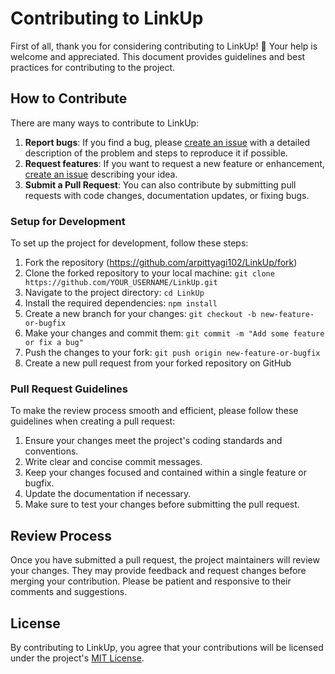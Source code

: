 # Contributing to LinkUp

First of all, thank you for considering contributing to LinkUp! 🎉 Your help is welcome and appreciated. This document provides guidelines and best practices for contributing to the project.

## How to Contribute

There are many ways to contribute to LinkUp:

1. **Report bugs**: If you find a bug, please [create an issue](https://github.com/arpittyagi102/LinkUp/issues/new) with a detailed description of the problem and steps to reproduce it if possible.
2. **Request features**: If you want to request a new feature or enhancement, [create an issue](https://github.com/arpittyagi102/LinkUp/issues/new) describing your idea.
3. **Submit a Pull Request**: You can also contribute by submitting pull requests with code changes, documentation updates, or fixing bugs.

### Setup for Development

To set up the project for development, follow these steps:

1. Fork the repository (https://github.com/arpittyagi102/LinkUp/fork)
2. Clone the forked repository to your local machine: `git clone https://github.com/YOUR_USERNAME/LinkUp.git`
3. Navigate to the project directory: `cd LinkUp`
4. Install the required dependencies: `npm install`
5. Create a new branch for your changes: `git checkout -b new-feature-or-bugfix`
6. Make your changes and commit them: `git commit -m "Add some feature or fix a bug"`
7. Push the changes to your fork: `git push origin new-feature-or-bugfix`
8. Create a new pull request from your forked repository on GitHub

### Pull Request Guidelines

To make the review process smooth and efficient, please follow these guidelines when creating a pull request:

1. Ensure your changes meet the project's coding standards and conventions.
2. Write clear and concise commit messages.
3. Keep your changes focused and contained within a single feature or bugfix.
4. Update the documentation if necessary.
5. Make sure to test your changes before submitting the pull request.

## Review Process

Once you have submitted a pull request, the project maintainers will review your changes. They may provide feedback and request changes before merging your contribution. Please be patient and responsive to their comments and suggestions.

## License

By contributing to LinkUp, you agree that your contributions will be licensed under the project's [MIT License](LICENSE).